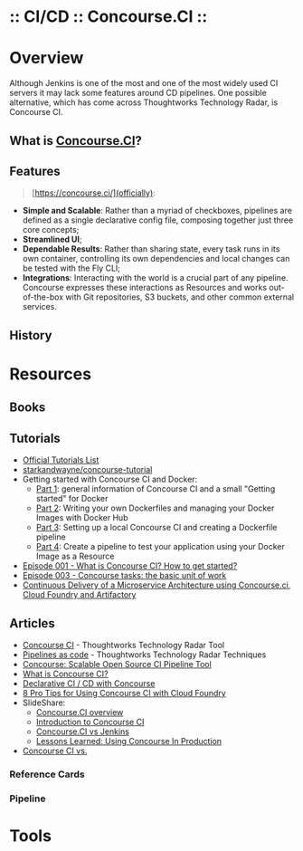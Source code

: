 :: CI/CD :: Concourse.CI ::
===========================

# Overview

Although Jenkins is one of the most and one of the most widely used CI servers it may lack some features around CD pipelines.
One possible alternative, which has come across Thoughtworks Technology Radar, is Concourse CI.

## What is [Concourse.CI](http://concourse.ci/)?

## Features

> [https://concourse.ci/](officially):
- **Simple and Scalable**: Rather than a myriad of checkboxes, pipelines are defined as a single declarative config file, composing together just three core concepts;
- **Streamlined UI**;
- **Dependable Results**: Rather than sharing state, every task runs in its own container, controlling its own dependencies and local changes can be tested with the Fly CLI;
- **Integrations**: Interacting with the world is a crucial part of any pipeline. Concourse expresses these interactions as Resources and works out-of-the-box with Git repositories, S3 buckets, and other common external services.

## History

# Resources

## Books

## Tutorials

- [Official Tutorials List](http://concourse.ci/tutorials.html)
- [starkandwayne/concourse-tutorial](https://github.com/starkandwayne/concourse-tutorial)
- Getting started with Concourse CI and Docker:
    - [Part 1](https://blog.anynines.com/getting-started-with-concourse-ci-and-docker/): general information of Concourse CI and a small "Getting started" for Docker
    - [Part 2](https://blog.anynines.com/getting-started-with-concourse-ci-and-docker-part-2/): Writing your own Dockerfiles and managing your Docker Images with Docker Hub
    - [Part 3](https://blog.anynines.com/getting-started-with-concourse-ci-and-docker-part-3/): Setting up a local Concourse CI and creating a Dockerfile pipeline
    - [Part 4](https://blog.anynines.com/getting-started-with-concourse-ci-and-docker-part-4/): Create a pipeline to test your application using your Docker Image as a Resource
- [Episode 001 - What is Concourse CI? How to get started?](http://www.starkandwayne.com/videos/001-what-is-concourse-and-getting-started/)
- [Episode 003 - Concourse tasks: the basic unit of work](https://www.starkandwayne.com/videos/003-concourse-tasks/)
- [Continuous Delivery of a Microservice Architecture using Concourse.ci, Cloud Foundry and Artifactory](https://specify.io/how-tos/concourse-ci-continious-integration-and-delivery-of-microservices)

## Articles

- [Concourse CI](https://www.thoughtworks.com/radar/tools/concourse-ci) - Thoughtworks Technology Radar Tool
- [Pipelines as code](https://www.thoughtworks.com/radar/techniques/pipelines-as-code) - Thoughtworks Technology Radar Techniques
- [Concourse: Scalable Open Source CI Pipeline Tool](https://www.infoq.com/news/2016/04/concourse)
- [What is Concourse CI?](http://www.automate-it.today/what-is-concourse-ci/)
- [Declarative CI / CD with Concourse](http://blog.scottlogic.com/2016/06/20/declarative-ci-cd-with-concourse.html)
- [8 Pro Tips for Using Concourse CI with Cloud Foundry](https://blog.altoros.com/concourse-ci-architecture-features-and-usage.html)
- SlideShare:
    - [Concourse.CI overview](https://www.slideshare.net/gwennetourneau/concourseci-overview)
    - [Introduction to Concourse CI](https://www.slideshare.net/makingx/introduction-to-concourse-ci-java)
    - [Concourse.CI vs Jenkins](https://www.slideshare.net/HylkeStapersma/concourseci-vs-jenkins)
    - [Lessons Learned: Using Concourse In Production](https://www.slideshare.net/ShingoOmura/lessons-learned-using-concourse-in-production)
- [Concourse CI vs.](https://concourse.ci/concourse-vs.html)

### Reference Cards

### Pipeline

# Tools
